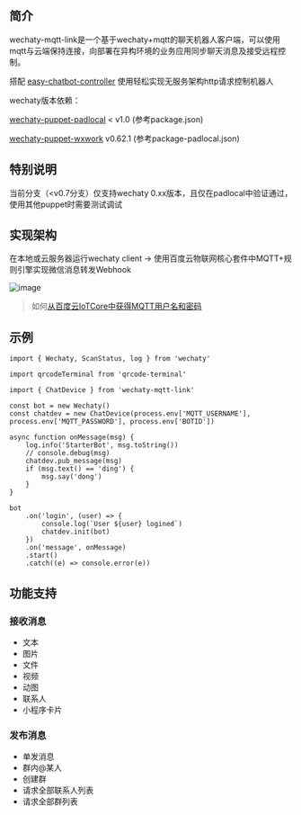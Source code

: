 ## 简介

wechaty-mqtt-link是一个基于wechaty+mqtt的聊天机器人客户端，可以使用mqtt与云端保持连接，向部署在异构环境的业务应用同步聊天消息及接受远程控制。

搭配 [easy-chatbot-controller](https://github.com/atorber/easy-chatbot-controller) 使用轻松实现无服务架构http请求控制机器人

wechaty版本依赖：

[wechaty-puppet-padlocal](https://wechaty.js.org/docs/puppet-services/wxwork) < v1.0 (参考package.json)

[wechaty-puppet-wxwork](https://wechaty.js.org/docs/puppet-services/padlocal) v0.62.1 (参考package-padlocal.json)

## 特别说明

当前分支（<v0.7分支）仅支持wechaty 0.xx版本，且仅在padlocal中验证通过，使用其他puppet时需要测试调试

## 实现架构

在本地或云服务器运行wechaty client -> 使用百度云物联网核心套件中MQTT+规则引擎实现微信消息转发Webhook

![image](https://user-images.githubusercontent.com/19552906/161385026-0c6c4de6-f2fd-45d6-9994-827579d0a561.png)

> 如何[从百度云IoTCore中获得MQTT用户名和密码](https://cloud.baidu.com/doc/IoTCore/s/pk7ophcd8)

## 示例

```
import { Wechaty, ScanStatus, log } from 'wechaty'

import qrcodeTerminal from 'qrcode-terminal'

import { ChatDevice } from 'wechaty-mqtt-link'

const bot = new Wechaty()
const chatdev = new ChatDevice(process.env['MQTT_USERNAME'], process.env['MQTT_PASSWORD'], process.env['BOTID'])

async function onMessage(msg) {
    log.info('StarterBot', msg.toString())
    // console.debug(msg)
    chatdev.pub_message(msg)
    if (msg.text() == 'ding') {
        msg.say('dong')
    }
}

bot
    .on('login', (user) => {
        console.log(`User ${user} logined`)
        chatdev.init(bot)
    })
    .on('message', onMessage)
    .start()
    .catch((e) => console.error(e))
```

## 功能支持

### 接收消息

- 文本
- 图片
- 文件
- 视频
- 动图
- 联系人
- 小程序卡片

### 发布消息

- 单发消息
- 群内@某人
- 创建群
- 请求全部联系人列表
- 请求全部群列表

